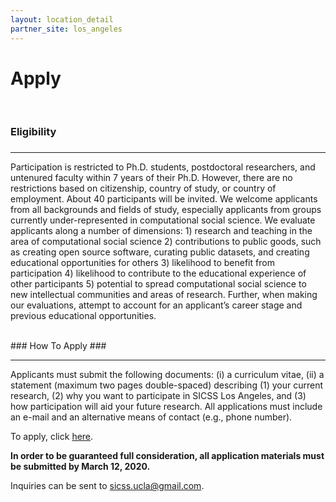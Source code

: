 ```yaml
---
layout: location_detail
partner_site: los_angeles
---
```


<h1 class="display-4">Apply</h1>
<br />

### Eligibility
### <a name="eligibility"></a>

---

Participation is restricted to Ph.D. students, postdoctoral researchers, and untenured faculty within 7 years of their Ph.D. However, there are no restrictions based on citizenship, country of study, or country of employment.  About 40 participants will be invited. We welcome applicants from all backgrounds and fields of study, especially applicants from groups currently under-represented in computational social science. We evaluate applicants along a number of dimensions: 1) research and teaching in the area of computational social science 2) contributions to public goods, such as creating open source software, curating public datasets, and creating educational opportunities for others 3) likelihood to benefit from participation 4) likelihood to contribute to the educational experience of other participants 5) potential to spread computational social science to new intellectual communities and areas of research. Further, when making our evaluations, attempt to account for an applicant’s career stage and previous educational opportunities.

<br />
### How To Apply
### <a name="how_to_apply"></a>

---

Applicants must submit the following documents: (i) a curriculum vitae, (ii) a statement (maximum two pages double-spaced) describing (1) your current research, (2) why you want to participate in SICSS Los Angeles, and (3) how participation will aid your future research. All applications must include an e-mail and an alternative means of contact (e.g., phone number).

To apply, click [here](https://forms.gle/ZkqspfNKPxGT1R55A).

**In order to be guaranteed full consideration, all application materials must be submitted by March 12, 2020.**

Inquiries can be sent to [sicss.ucla@gmail.com](mailto:sicss.ucla@gmail.com).

